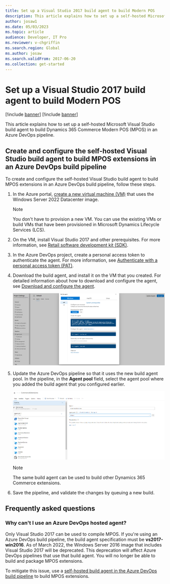 ```yaml
---
title: Set up a Visual Studio 2017 build agent to build Modern POS
description: This article explains how to set up a self-hosted Microsoft Visual Studio build agent to build Dynamics 365 Commerce Modern POS (MPOS) in an Azure DevOps pipeline.
author: josaw1
ms.date: 05/03/2023
ms.topic: article
audience: Developer, IT Pro
ms.reviewer: v-chgriffin
ms.search.region: Global
ms.author: josaw
ms.search.validFrom: 2017-06-20
ms.collection: get-started
---
```


# Set up a Visual Studio 2017 build agent to build Modern POS

[!include [banner](../../includes/banner.md)]
[!include [banner](../../includes/retail-sdk-deprecation-banner.md)]

This article explains how to set up a self-hosted Microsoft Visual Studio build agent to build Dynamics 365 Commerce Modern POS (MPOS) in an Azure DevOps pipeline.

## Create and configure the self-hosted Visual Studio build agent to build MPOS extensions in an Azure DevOps build pipeline

To create and configure the self-hosted Visual Studio build agent to build MPOS extensions in an Azure DevOps build pipeline, follow these steps.

1. In the Azure portal, [create a new virtual machine (VM)](/azure/virtual-machines/windows/quick-create-portal) that uses the Windows Server 2022 Datacenter image.

    > [!NOTE]
    > You don't have to provision a new VM. You can use the existing VMs or build VMs that have been provisioned in Microsoft Dynamics Lifecycle Services (LCS).

1. On the VM, install Visual Studio 2017 and other prerequisites. For more information, see [Retail software development kit (SDK)](retail-sdk-overview.md#prerequisites).
1. In the Azure DevOps project, create a personal access token to authenticate the agent. For more information, see [Authenticate with a personal access token (PAT)](/azure/devops/pipelines/agents/v2-windows?view=azure-devops#authenticate-with-a-personal-access-token-pat&preserve-view=true).
1. Download the build agent, and install it on the VM that you created. For detailed information about how to download and configure the agent, see [Download and configure the agent](/azure/devops/pipelines/agents/v2-windows?view=azure-devops#download-and-configure-the-agent&preserve-view=true).

    ![Build agent setup.](media/AgentSetup.png)

1. Update the Azure DevOps pipeline so that it uses the new build agent pool. In the pipeline, in the **Agent pool** field, select the agent pool where you added the build agent that you configured earlier.

    ![Pipeline configuration.](media/AgentConfigure.png)

    > [!NOTE]
    > The same build agent can be used to build other Dynamics 365 Commerce extensions.

1. Save the pipeline, and validate the changes by queuing a new build.

## Frequently asked questions

### Why can't I use an Azure DevOps hosted agent?

Only Visual Studio 2017 can be used to compile MPOS. If you're using an Azure DevOps build pipeline, the build agent specification must be **vs2017-win2016**. As of March 2022, the Windows Server 2016 image that includes Visual Studio 2017 will be deprecated. This deprecation will affect Azure DevOps pipelines that use that build agent. You will no longer be able to build and package MPOS extensions.

To mitigate this issue, use a [self-hosted build agent in the Azure DevOps build pipeline](/azure/devops/pipelines/agents/v2-windows?view=azure-devops&preserve-view=true) to build MPOS extensions.
